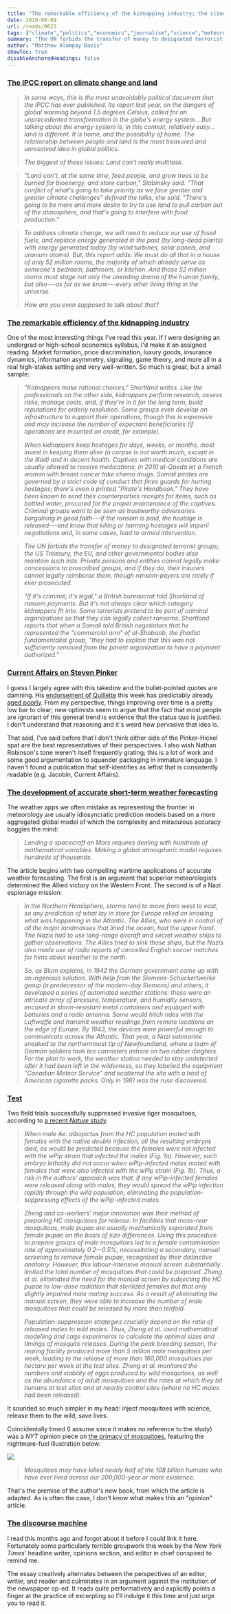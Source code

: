 ```yaml
---
title: "The remarkable efficiency of the kidnapping industry; the science of suppressing disease-vector mosquitoes; and the monotony of op-eds"
date: 2019-08-09
url: /reads/0023
tags: ["climate","politics","economics","journalism","science","meteorology","medicine","biology","animals"]
summary: "The UN forbids the transfer of money to designated terrorist groups. Private persons and entities cannot legally make concessions to proscribed groups, and if they do, their insurers cannot legally reimburse them, though ransom-payers are rarely if ever prosecuted. But it’s not always clear which category kidnappers fit into. Some terrorists pretend to be part of criminal organizations so that they can legally collect ransoms. Shortland reports that when a Somali told British negotiators that he represented the 'commercial arm' of al-Shabaab, the jihadist fundamentalist group, 'they had to explain that this was not sufficiently removed from the parent organization to have a payment authorized.'"
author: "Matthew Alampay Davis"
showToc: true
disableAnchoredHeadings: false
---
```


### [The IPCC report on climate change and land](https://www.theatlantic.com/science/archive/2019/08/how-think-about-dire-new-ipcc-climate-report/595705/)

> *In some ways, this is the most unavoidably political document that
> the IPCC has ever published. Its report last year, on the dangers of
> global warming beyond 1.5 degrees Celsius, called for an unprecedented
> transformation in the globe\'s energy system... But talking about the
> energy system is, in this context, relatively easy... land is
> different. It is home, and the possibility of home. The relationship
> between people and land is the most treasured and unresolved idea in
> global politics.*
>
> *The biggest of these issues: Land can\'t really multitask.*

> *\"Land can\'t, at the same time, feed people, and grow trees to be
> burned for bioenergy, and store carbon,\" Stabinsky said. \"That
> conflict of what\'s going to take priority as we face greater and
> greater climate challenges\" defined the talks, she said. \"There\'s
> going to be more and more desire to try to use land to pull carbon out
> of the atmosphere, and that\'s going to interfere with food
> production.\"*

> *To address climate change, we will need to reduce our use of fossil
> fuels, and replace energy generated in the past (by long-dead plants)
> with energy generated today (by wind turbines, solar panels, and
> uranium atoms). But, this report adds: We must do all that in a house
> of only 52 million rooms, the majority of which already serve as
> someone\'s bedroom, bathroom, or kitchen. And those 52 million rooms
> must stage not only the unending drama of the human family, but
> also---as far as we know---every other living thing in the universe.*
>
> *How are you even supposed to talk about that?*

### [The remarkable efficiency of the kidnapping industry](https://www.nybooks.com/articles/2019/05/09/kidnapping-efficient-business/)

One of the most interesting things I\'ve read this year. If I were
designing an undergrad or high-school economics syllabus, I\'d make it
an assigned reading. Market formation, price discrimination, luxury
goods, insurance dynamics, information asymmetry, signaling, game
theory, and more all in a real high-stakes setting and very
well-written. So much is great, but a small sample:

> *\"Kidnappers make rational choices,\" Shortland writes. Like the
> professionals on the other side, kidnappers perform research, assess
> risks, manage costs, and, if they\'re in it for the long term, build
> reputations for orderly resolution. Some groups even develop an
> infrastructure to support their operations, though this is expensive
> and may increase the number of expectant beneficiaries (if operations
> are mounted on credit, for example).*
>
> *When kidnappers keep hostages for days, weeks, or months, most invest
> in keeping them alive (a corpse is not worth much, except in the
> Iliad) and in decent health. Captives with medical conditions are
> usually allowed to receive medications; in 2010 al-Qaeda let a French
> woman with breast cancer take chemo drugs. Somali pirates are governed
> by a strict code of conduct that fines guards for hurting hostages;
> there\'s even a printed \"Pirate\'s Handbook.\" They have been known
> to send their counterparties receipts for items, such as bottled
> water, procured for the proper maintenance of the captives. Criminal
> groups want to be seen as trustworthy adversaries bargaining in good
> faith---if the ransom is paid, the hostage is released---and know that
> killing or harming hostages will imperil negotiations and, in some
> cases, lead to armed intervention.*

> *The UN forbids the transfer of money to designated terrorist groups;
> the US Treasury, the EU, and other governmental bodies also maintain
> such lists. Private persons and entities cannot legally make
> concessions to proscribed groups, and if they do, their insurers
> cannot legally reimburse them, though ransom-payers are rarely if ever
> prosecuted.*
>
> *\"If it\'s criminal, it\'s legal,\" a British bureaucrat told
> Shortland of ransom payments. But it\'s not always clear which
> category kidnappers fit into. Some terrorists pretend to be part of
> criminal organizations so that they can legally collect ransoms.
> Shortland reports that when a Somali told British negotiators that he
> represented the \"commercial arm\" of al-Shabaab, the jihadist
> fundamentalist group, \"they had to explain that this was not
> sufficiently removed from the parent organization to have a payment
> authorized.\"*

### [Current Affairs on Steven Pinker](https://www.currentaffairs.org/2019/05/the-worlds-most-annoying-man)

I guess I largely agree with this takedow and the bullet-pointed quotes
are damning. His [endorsement of
Quillette](https://twitter.com/sapinker/status/1158016723347484672) this
week has predictably already[ aged
poorly](https://www.jacobinmag.com/2019/08/archie-carter-quillette-dsa).
From my perspective, things improving over time is a pretty low bar to
clear; new optimists seem to argue that the fact that most people are
ignorant of this general trend is evidence that the status quo is
justified. I don\'t understand that reasoning and it's weird how
pervasive that idea is.

That said, I\'ve said before that I don\'t think either side of the
Pinker-Hickel spat are the best representatives of their perspectives. I
also wish Nathan Robinson\'s tone weren\'t itself frequently grating;
this is a lot of work and some good argumentation to squander packaging
in immature language. I haven\'t found a publication that
self-identifies as leftist that is consistently readable (e.g. Jacobin,
Current Affairs).

### [The development of accurate short-term weather forecasting](https://www.newyorker.com/magazine/2019/07/01/why-weather-forecasting-keeps-getting-better)

The weather apps we often mistake as representing the frontier in
meteorology are usually idiosyncratic prediction models based on a more
aggregated global model of which the complexity and miraculous accuracy
boggles the mind:

> *Landing a spacecraft on Mars requires dealing with hundreds of
> mathematical variables. Making a global atmospheric model requires
> hundreds of thousands.*

The article begins with two compelling wartime applications of accurate
weather forecasting. The first is an argument that superior
meteorologists determined the Allied victory on the Western Front. The
second is of a Nazi espionage mission:

> *In the Northern Hemisphere, storms tend to move from west to east, so
> any prediction of what lay in store for Europe relied on knowing what
> was happening in the Atlantic. The Allies, who were in control of all
> the major landmasses that lined the ocean, had the upper hand. The
> Nazis had to use long-range aircraft and secret weather ships to
> gather observations. The Allies tried to sink those ships, but the
> Nazis also made use of radio reports of cancelled English soccer
> matches for hints about weather to the north.*
>
> *So, as Blum explains, in 1942 the German government came up with an
> ingenious solution. With help from the Siemens-Schuckertwerke group (a
> predecessor of the modern-day Siemens) and others, it developed a
> series of automated weather stations: these were an intricate array of
> pressure, temperature, and humidity sensors, encased in
> storm-resistant metal containers and equipped with batteries and a
> radio antenna. Some would hitch rides with the Luftwaffe and transmit
> weather readings from remote locations on the edge of Europe. By 1943,
> the devices were powerful enough to communicate across the Atlantic.
> That year, a Nazi submarine sneaked to the northernmost tip of
> Newfoundland, where a team of German soldiers took ten cannisters
> ashore on two rubber dinghies. For the plan to work, the weather
> station needed to stay undetected after it had been left in the
> wilderness, so they labelled the equipment \"Canadian Meteor Service\"
> and scattered the site with a host of American cigarette packs. Only
> in 1981 was the ruse discovered.*

### [Test](https://www.nature.com/articles/d41586-019-02000-0)

Two field trials successfully suppressed invasive tiger mosquitoes,
according to [a recent *Nature
study*](https://www.nature.com/articles/s41586-019-1407-9)*.*

> *When male Ae. albopictus from the HC population mated with females
> with the native double infection, all the resulting embryos died, as
> would be predicted because the females were not infected with the wPip
> strain that infected the males (Fig. 1a). However, such embryo
> lethality did not occur when wPip-infected males mated with females
> that were also infected with the wPip strain (Fig. 1b). Thus, a risk
> in the authors\' approach was that, if any wPip-infected females were
> released along with males, they would spread the wPip infection
> rapidly through the wild population, eliminating the
> population-suppressing effects of the wPip-infected males.*

> *Zheng and co-workers\' major innovation was their method of preparing
> HC mosquitoes for release. In facilities that mass-rear mosquitoes,
> male pupae are usually mechanically separated from female pupae on the
> basis of size differences. Using this procedure to prepare groups of
> male mosquitoes led to a female contamination rate of approximately
> 0.2--0.5%, necessitating a secondary, manual screening to remove
> female pupae, recognized by their distinctive anatomy. However, this
> labour-intensive manual screen substantially limited the total number
> of mosquitoes that could be prepared. Zheng et al. eliminated the need
> for the manual screen by subjecting the HC pupae to low-dose radiation
> that sterilized females but that only slightly impaired male mating
> success. As a result of eliminating the manual screen, they were able
> to increase the number of male mosquitoes that could be released by
> more than tenfold.*
>
> *Population-suppression strategies crucially depend on the ratio of
> released males to wild males. Thus, Zheng et al. used mathematical
> modelling and cage experiments to calculate the optimal sizes and
> timings of mosquito releases. During the peak breeding season, the
> rearing facility produced more than 5 million male mosquitoes per
> week, leading to the release of more than 160,000 mosquitoes per
> hectare per week at the test sites. Zheng et al. monitored the numbers
> and viability of eggs produced by wild mosquitoes, as well as the
> abundance of adult mosquitoes and the rates at which they bit humans
> at test sites and at nearby control sites (where no HC males had been
> released).*

It sounded so much simpler in my head: inject mosquitoes with science,
release them to the wild, save lives.

Coincidentally timed (I assume since it makes no reference to the study)
was a *NYT* opinion piece on [the primacy of
mosquitoes](https://www.nytimes.com/2019/07/27/opinion/sunday/mosquitoes-malaria-zika-history.html?smid=fb-nytscience&smtyp=cur&fbclid=IwAR2iYKsM4Gbc3bhKxUzavig_fDap_eowWsoFF5CZrN5XhO-00HoDQREv-tA),
featuring the nightmare-fuel illustration below:

![](/blog/blogfiles/bigmosquito.jpg)

> *Mosquitoes may have killed nearly half of the 108 billion humans who
> have ever lived across our 200,000-year or more existence.*

That\'s the premise of the author\'s new book, from which the article is
adapted. As is often the case, I don\'t know what makes this an
"opinion\" article.

### [The discourse machine](https://www.nplusonemag.com/issue-32/the-intellectual-situation/the-new-reading-environment/)

I read this months ago and forgot about it before I could link it here.
Fortunately some particularly terrible groupwork this week by the *New
York Times*\' headline writer, opinions section, and editor in chief
conspired to remind me.

The essay creatively alternates between the perspectives of an editor,
writer, and reader and culminates in an argument against the institution
of the newspaper op-ed. It reads quite performatively and explicitly
points a finger at the practice of excerpting so I\'ll indulge it this
time and just urge you to read it.
